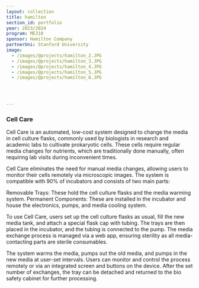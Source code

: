 ```yaml
---
layout: collection
title: hamilton
section_id: portfolio
year: 2023/2024
program: ME310
sponsor: Hamilton Company
partnerUni: Stanford University
image:
  - /images/@projects/hamilton_2.JPG
  - /images/@projects/hamilton_3.JPG
  - /images/@projects/hamilton_4.JPG
  - /images/@projects/hamilton_5.JPG
  - /images/@projects/hamilton_6.JPG

  


---
```


### **Cell Care** 

Cell Care is an automated, low-cost system designed to change the media in cell culture flasks, commonly used by biologists in research and academic labs to cultivate prokaryotic cells. These cells require regular media changes for nutrients, which are traditionally done manually, often requiring lab visits during inconvenient times.

Cell Care eliminates the need for manual media changes, allowing users to monitor their cells remotely via microscopic images. The system is compatible with 90% of incubators and consists of two main parts:

Removable Trays: These hold the cell culture flasks and the media warming system.
Permanent Components: These are installed in the incubator and house the electronics, pumps, and media cooling system.

To use Cell Care, users set up the cell culture flasks as usual, fill the new media tank, and attach a special flask cap with tubing. The trays are then placed in the incubator, and the tubing is connected to the pump. The media exchange process is managed via a web app, ensuring sterility as all media-contacting parts are sterile consumables.

The system warms the media, pumps out the old media, and pumps in the new media at user-set intervals. Users can monitor and control the process remotely or via an integrated screen and buttons on the device. After the set number of exchanges, the tray can be detached and returned to the bio safety cabinet for further processing.
